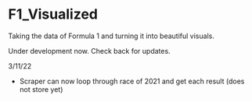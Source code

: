 # F1_Visualized
Taking the data of Formula 1 and turning it into beautiful visuals.

Under development now. Check back for updates.

3/11/22
- Scraper can now loop through race of 2021 and get each result (does not store yet)
